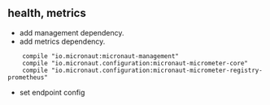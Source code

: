 ## health, metrics

+ add management dependency.
+ add metrics dependency.

```
    compile "io.micronaut:micronaut-management"
    compile "io.micronaut.configuration:micronaut-micrometer-core"
    compile "io.micronaut.configuration:micronaut-micrometer-registry-prometheus"

```

+ set endpoint config
